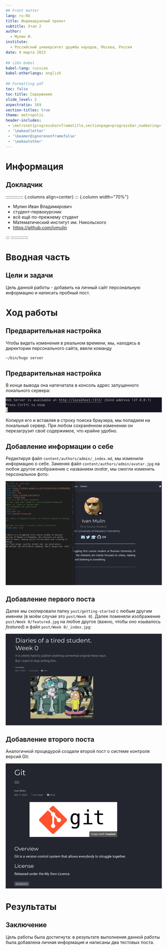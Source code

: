 ```yaml
---
## Front matter
lang: ru-RU
title: Индивидуалный проект
subtitle: Этап 2
author:
  - Мулин И.
institute:
  - Российский университет дружбы народов, Москва, Россия
date: 9 марта 2023

## i18n babel
babel-lang: russian
babel-otherlangs: english

## Formatting pdf
toc: false
toc-title: Содержание
slide_level: 2
aspectratio: 169
section-titles: true
theme: metropolis
header-includes:
 - \metroset{progressbar=frametitle,sectionpage=progressbar,numbering=fraction}
 - '\makeatletter'
 - '\beamer@ignorenonframefalse'
 - '\makeatother'
---
```


# Информация

## Докладчик

:::::::::::::: {.columns align=center}
::: {.column width="70%"}

  * Мулин Иван Владимирович
  * студент-первокурсник
  * всё ещё по-прежнему студент
  * Математический институт им. Никольского
  * <https://github.com/ivmulin>

:::
::::::::::::::

# Вводная часть

## Цели и задачи

Цель данной работы - добавить на личный сайт персональную информацию и написать пробный пост.

# Ход работы

## Предварительная настройка

Чтобы видеть изменения в реальном времени, мы, находясь в директории персонального сайта, ввели команду

``` bash
~/bin/hugo server
```

## Предварительная настройка

В конце вывода она напечатала в консоль адрес запущенного локального сервера:

![Локальный сервер](image/Рис.%202.png "Локальный сервер")

Копируя его и вставляя в строку поиска браузера, мы попадаем на локальный сервер. При любом сохранённом изменении он перезагрузит своё содержимое, что крайне удобно.

## Добавление информации о себе

Редактируя файл `content/authors/admin/_index.md`, мы изменили информацию о себе. Заменяя файл `content/authors/admin/avatar.jpg` на любое другое изображение с названием _avatar_, мы смогли изменить персональное фото:

![Изменение персональной информации](image/Рис.%203.png "Изменение персональной информации")

## Добавление первого поста

Далее мы скопировали папку `post/getting-started` с любым другим именем (в моём случае это `post/Week 0`). Далее поменяли изображение `post/Week 0/featured.jpg` на любое другое (важно, чтобы оно нзывалось _featured_) и файл `post/Week 0/_index.jpg`:

![Первый пост](image/Рис.%204.png "Первый пост")

## Добавление второго поста

Аналогичной процедурой создали второй пост о системе контроля версий Git:

![Второй пост](image/Рис.%205.png "Второй пост")

# Результаты

## Заключение

Цель работы была достигнута: в результате выполнения данной работы была добавлена личная информация и написаны два тестовых поста.
